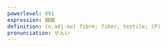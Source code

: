 ```yaml
---
powerlevel: 891
expression: 繊維
definition: (n,adj-no) fibre; fiber; textile; (P)
pronunciation: せんい
---
```

